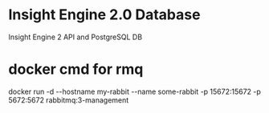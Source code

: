 # Insight Engine 2.0 Database
 Insight Engine 2 API and PostgreSQL DB

# docker cmd for rmq
 docker run -d --hostname my-rabbit --name some-rabbit -p 15672:15672 -p 5672:5672 rabbitmq:3-management
